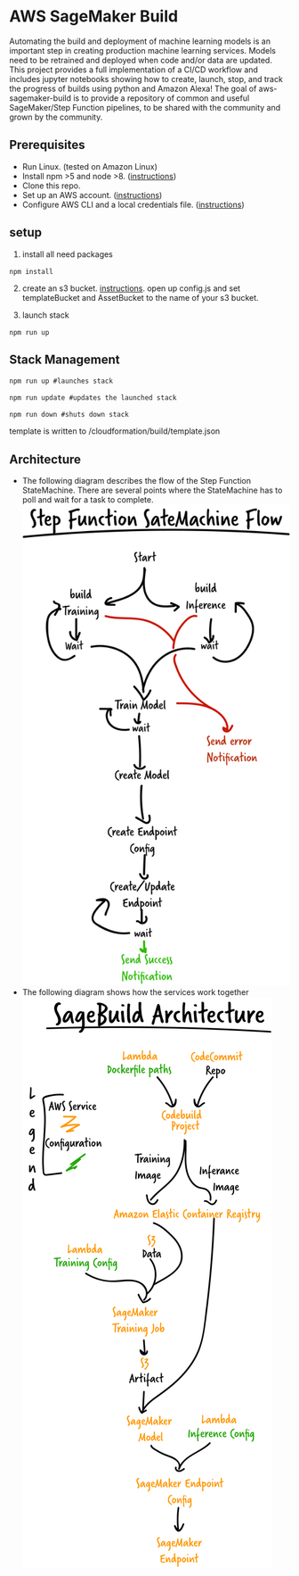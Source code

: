 # AWS SageMaker Build
Automating the build and deployment of machine learning models is an important step in creating production machine learning services. Models need to be retrained and deployed when code and/or data are updated. This project provides a full implementation of a CI/CD workflow and includes jupyter notebooks showing how to create, launch, stop, and track the progress of builds using python and Amazon Alexa! The goal of aws-sagemaker-build is to provide a repository of common and useful SageMaker/Step Function pipelines, to be shared with the community and grown by the community.

## Prerequisites

- Run Linux. (tested on Amazon Linux)
- Install npm >5 and node >8. ([instructions](https://nodejs.org/en/download/))
- Clone this repo.
- Set up an AWS account. ([instructions](https://AWS.amazon.com/free/?sc_channel=PS&sc_campaign=acquisition_US&sc_publisher=google&sc_medium=cloud_computing_b&sc_content=AWS_account_bmm_control_q32016&sc_detail=%2BAWS%20%2Baccount&sc_category=cloud_computing&sc_segment=102882724242&sc_matchtype=b&sc_country=US&s_kwcid=AL!4422!3!102882724242!b!!g!!%2BAWS%20%2Baccount&ef_id=WS3s1AAAAJur-Oj2:20170825145941:s))
- Configure AWS CLI and a local credentials file. ([instructions](http://docs.AWS.amazon.com/cli/latest/userguide/cli-chap-welcome.html))  

## setup

1. install all need packages
```shell
npm install
```

2. create an s3 bucket. [instructions](https://docs.aws.amazon.com/AmazonS3/latest/dev/create-bucket-get-location-example.html). open up config.js and set templateBucket  and AssetBucket to the name of your s3 bucket.

3. launch stack
```shell
npm run up
```

## Stack Management
```shell
npm run up #launches stack
```
```shell
npm run update #updates the launched stack
```
```shell
npm run down #shuts down stack
```

template is written to /cloudformation/build/template.json

## Architecture

- The following diagram describes the flow of the Step Function StateMachine. There are several points where the StateMachine has to poll and wait for a task to complete.
![statemachine diagram](./assets/StateMachineFlow.png)
- The following diagram shows how the services work together
![service diagram](./assets/Architecture.png)


